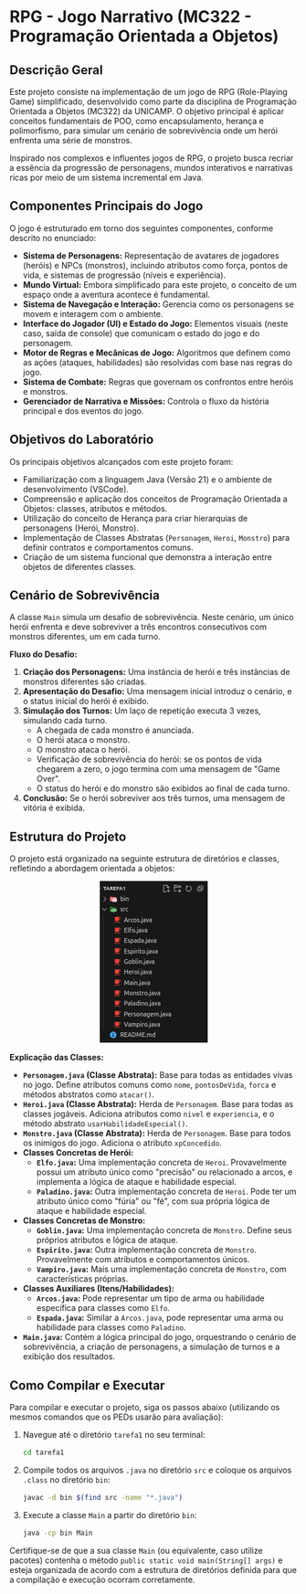 # RPG - Jogo Narrativo (MC322 - Programação Orientada a Objetos)

## Descrição Geral

Este projeto consiste na implementação de um jogo de RPG (Role-Playing Game) simplificado, desenvolvido como parte da disciplina de Programação Orientada a Objetos (MC322) da UNICAMP. O objetivo principal é aplicar conceitos fundamentais de POO, como encapsulamento, herança e polimorfismo, para simular um cenário de sobrevivência onde um herói enfrenta uma série de monstros.

Inspirado nos complexos e influentes jogos de RPG, o projeto busca recriar a essência da progressão de personagens, mundos interativos e narrativas ricas por meio de um sistema incremental em Java.

## Componentes Principais do Jogo

O jogo é estruturado em torno dos seguintes componentes, conforme descrito no enunciado:

*   **Sistema de Personagens:** Representação de avatares de jogadores (heróis) e NPCs (monstros), incluindo atributos como força, pontos de vida, e sistemas de progressão (níveis e experiência).
*   **Mundo Virtual:** Embora simplificado para este projeto, o conceito de um espaço onde a aventura acontece é fundamental.
*   **Sistema de Navegação e Interação:** Gerencia como os personagens se movem e interagem com o ambiente.
*   **Interface do Jogador (UI) e Estado do Jogo:** Elementos visuais (neste caso, saída de console) que comunicam o estado do jogo e do personagem.
*   **Motor de Regras e Mecânicas de Jogo:** Algoritmos que definem como as ações (ataques, habilidades) são resolvidas com base nas regras do jogo.
*   **Sistema de Combate:** Regras que governam os confrontos entre heróis e monstros.
*   **Gerenciador de Narrativa e Missões:** Controla o fluxo da história principal e dos eventos do jogo.

## Objetivos do Laboratório

Os principais objetivos alcançados com este projeto foram:

*   Familiarização com a linguagem Java (Versão 21) e o ambiente de desenvolvimento (VSCode).
*   Compreensão e aplicação dos conceitos de Programação Orientada a Objetos: classes, atributos e métodos.
*   Utilização do conceito de Herança para criar hierarquias de personagens (Herói, Monstro).
*   Implementação de Classes Abstratas (`Personagem`, `Heroi`, `Monstro`) para definir contratos e comportamentos comuns.
*   Criação de um sistema funcional que demonstra a interação entre objetos de diferentes classes.

## Cenário de Sobrevivência

A classe `Main` simula um desafio de sobrevivência. Neste cenário, um único herói enfrenta e deve sobreviver a três encontros consecutivos com monstros diferentes, um em cada turno.

**Fluxo do Desafio:**

1.  **Criação dos Personagens:** Uma instância de herói e três instâncias de monstros diferentes são criadas.
2.  **Apresentação do Desafio:** Uma mensagem inicial introduz o cenário, e o status inicial do herói é exibido.
3.  **Simulação dos Turnos:** Um laço de repetição executa 3 vezes, simulando cada turno.
    *   A chegada de cada monstro é anunciada.
    *   O herói ataca o monstro.
    *   O monstro ataca o herói.
    *   Verificação de sobrevivência do herói: se os pontos de vida chegarem a zero, o jogo termina com uma mensagem de "Game Over".
    *   O status do herói e do monstro são exibidos ao final de cada turno.
4.  **Conclusão:** Se o herói sobreviver aos três turnos, uma mensagem de vitória é exibida.

## Estrutura do Projeto

O projeto está organizado na seguinte estrutura de diretórios e classes, refletindo a abordagem orientada a objetos:
<p align="center">
  <img src="estrutura.png" alt="Estrutura do projeto"/>
</p>

**Explicação das Classes:**

*   **`Personagem.java` (Classe Abstrata):** Base para todas as entidades vivas no jogo. Define atributos comuns como `nome`, `pontosDeVida`, `forca` e métodos abstratos como `atacar()`.
*   **`Heroi.java` (Classe Abstrata):** Herda de `Personagem`. Base para todas as classes jogáveis. Adiciona atributos como `nivel` e `experiencia`, e o método abstrato `usarHabilidadeEspecial()`.
*   **`Monstro.java` (Classe Abstrata):** Herda de `Personagem`. Base para todos os inimigos do jogo. Adiciona o atributo `xpConcedido`.
*   **Classes Concretas de Herói:**
    *   **`Elfo.java`:** Uma implementação concreta de `Heroi`. Provavelmente possui um atributo único como "precisão" ou relacionado a arcos, e implementa a lógica de ataque e habilidade especial.
    *   **`Paladino.java`:** Outra implementação concreta de `Heroi`. Pode ter um atributo único como "fúria" ou "fé", com sua própria lógica de ataque e habilidade especial.
*   **Classes Concretas de Monstro:**
    *   **`Goblin.java`:** Uma implementação concreta de `Monstro`. Define seus próprios atributos e lógica de ataque.
    *   **`Espirito.java`:** Outra implementação concreta de `Monstro`. Provavelmente com atributos e comportamentos únicos.
    *   **`Vampiro.java`:** Mais uma implementação concreta de `Monstro`, com características próprias.
*   **Classes Auxiliares (Itens/Habilidades):**
    *   **`Arcos.java`:** Pode representar um tipo de arma ou habilidade específica para classes como `Elfo`.
    *   **`Espada.java`:** Similar a `Arcos.java`, pode representar uma arma ou habilidade para classes como `Paladino`.
*   **`Main.java`:** Contém a lógica principal do jogo, orquestrando o cenário de sobrevivência, a criação de personagens, a simulação de turnos e a exibição dos resultados.

## Como Compilar e Executar

Para compilar e executar o projeto, siga os passos abaixo (utilizando os mesmos comandos que os PEDs usarão para avaliação):

1.  Navegue até o diretório `tarefa1` no seu terminal:
    ```bash
    cd tarefa1
    ```
2.  Compile todos os arquivos `.java` no diretório `src` e coloque os arquivos `.class` no diretório `bin`:
    ```bash
    javac -d bin $(find src -name "*.java")
    ```
3.  Execute a classe `Main` a partir do diretório `bin`:
    ```bash
    java -cp bin Main
    ```

Certifique-se de que a sua classe `Main` (ou equivalente, caso utilize pacotes) contenha o método `public static void main(String[] args)` e esteja organizada de acordo com a estrutura de diretórios definida para que a compilação e execução ocorram corretamente.



